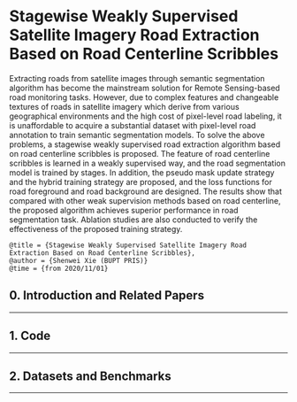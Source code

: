 # Stagewise Weakly Supervised Satellite Imagery Road Extraction Based on Road Centerline Scribbles
Extracting roads from satellite images through semantic segmentation algorithm has become the mainstream solution for Remote Sensing-based road monitoring tasks. However, due to complex features and changeable textures of roads in satellite imagery which derive from various geographical environments and the high cost of pixel-level road labeling, it is unaffordable to acquire a substantial dataset with pixel-level road annotation to train semantic segmentation models. To solve the above problems, a stagewise weakly supervised road extraction algorithm based on road centerline scribbles is proposed. The feature of road centerline scribbles is learned in a weakly supervised way, and the road segmentation model is trained by stages. In addition, the pseudo mask update strategy and the hybrid training strategy are proposed, and the loss functions for road foreground and road background are designed. The results show that compared with other weak supervision methods based on road centerline, the proposed algorithm achieves superior performance in road segmentation task. Ablation studies are also conducted to verify the effectiveness of the proposed training strategy.

```
@title = {Stagewise Weakly Supervised Satellite Imagery Road Extraction Based on Road Centerline Scribbles},  
@author = {Shenwei Xie (BUPT PRIS)}
@time = {from 2020/11/01}
```

## 0. Introduction and Related Papers

- - -

## 1. Code

- - -

## 2. Datasets and Benchmarks

- - -
